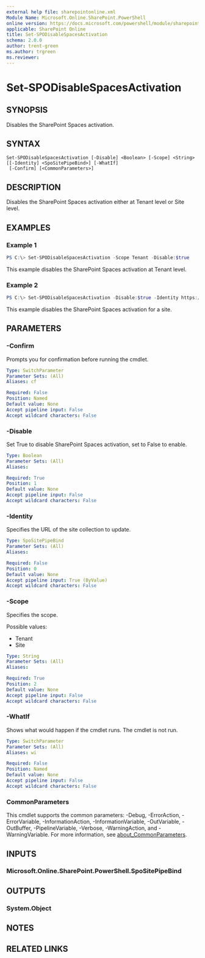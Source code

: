 ```yaml
---
external help file: sharepointonline.xml
Module Name: Microsoft.Online.SharePoint.PowerShell
online version: https://docs.microsoft.com/powershell/module/sharepoint-online/set-spodisablespacesactivation
applicable: SharePoint Online
title: Set-SPODisableSpacesActivation
schema: 2.0.0
author: trent-green
ms.author: trgreen
ms.reviewer:
---
```


# Set-SPODisableSpacesActivation

## SYNOPSIS
Disables the SharePoint Spaces activation.

## SYNTAX

```
Set-SPODisableSpacesActivation [-Disable] <Boolean> [-Scope] <String> [[-Identity] <SpoSitePipeBind>] [-WhatIf]
 [-Confirm] [<CommonParameters>]
```

## DESCRIPTION
Disables the SharePoint Spaces activation either at Tenant level or Site level.

## EXAMPLES

### Example 1
```powershell
PS C:\> Set-SPODisableSpacesActivation -Scope Tenant -Disable:$true
```

This example disables the SharePoint Spaces activation at Tenant level.

### Example 2
```powershell
PS C:\> Set-SPODisableSpacesActivation -Disable:$true -Identity https://contoso.sharepoint.com/sites/Marketing -Scope Site
```

This example disables the SharePoint Spaces activation for a site.


## PARAMETERS

### -Confirm
Prompts you for confirmation before running the cmdlet.

```yaml
Type: SwitchParameter
Parameter Sets: (All)
Aliases: cf

Required: False
Position: Named
Default value: None
Accept pipeline input: False
Accept wildcard characters: False
```

### -Disable
Set True to disable SharePoint Spaces activation, set to False to enable.

```yaml
Type: Boolean
Parameter Sets: (All)
Aliases:

Required: True
Position: 1
Default value: None
Accept pipeline input: False
Accept wildcard characters: False
```

### -Identity
Specifies the URL of the site collection to update.

```yaml
Type: SpoSitePipeBind
Parameter Sets: (All)
Aliases:

Required: False
Position: 0
Default value: None
Accept pipeline input: True (ByValue)
Accept wildcard characters: False
```

### -Scope
Specifies the scope.

Possible values:
- Tenant
- Site

```yaml
Type: String
Parameter Sets: (All)
Aliases:

Required: True
Position: 2
Default value: None
Accept pipeline input: False
Accept wildcard characters: False
```

### -WhatIf
Shows what would happen if the cmdlet runs.
The cmdlet is not run.

```yaml
Type: SwitchParameter
Parameter Sets: (All)
Aliases: wi

Required: False
Position: Named
Default value: None
Accept pipeline input: False
Accept wildcard characters: False
```

### CommonParameters
This cmdlet supports the common parameters: -Debug, -ErrorAction, -ErrorVariable, -InformationAction, -InformationVariable, -OutVariable, -OutBuffer, -PipelineVariable, -Verbose, -WarningAction, and -WarningVariable. For more information, see [about_CommonParameters](http://go.microsoft.com/fwlink/?LinkID=113216).

## INPUTS

### Microsoft.Online.SharePoint.PowerShell.SpoSitePipeBind

## OUTPUTS

### System.Object
## NOTES

## RELATED LINKS
